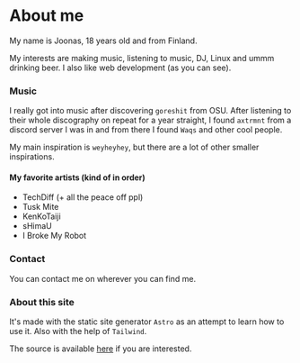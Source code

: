 # About me

My name is Joonas, 18 years old and from Finland.

My interests are making music, listening to music, DJ, Linux and ummm drinking beer. I also like web development (as you can see).

### Music

I really got into music after discovering `goreshit` from OSU. After listening to their whole discography on repeat for a year straight, I found `axtrmnt` from a discord server I was in and from there I found `Waqs` and other cool people.

My main inspiration is `weyheyhey`, but there are a lot of other smaller inspirations.

#### My favorite artists (kind of in order)

- TechDiff (+ all the peace off ppl)
- Tusk Mite
- KenKoTaiji
- sHimaU
- I Broke My Robot

### Contact

You can contact me on wherever you can find me.

### About this site

It's made with the static site generator `Astro` as an attempt to learn how to use it. Also with the help of `Tailwind`.

The source is available [here](https://github.com/juuunas/nasanoa.org "GitHub") if you are interested.
